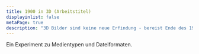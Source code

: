 ```yaml
---
title: 1900 in 3D (Arbeitstitel)
displayinlist: false
metaPage: true
description: "3D Bilder sind keine neue Erfindung - bereist Ende des 19. Jahrhunderts gab es 3D Betrachter..."
---
```


Ein Experiment zu Medientypen und Dateiformaten.
